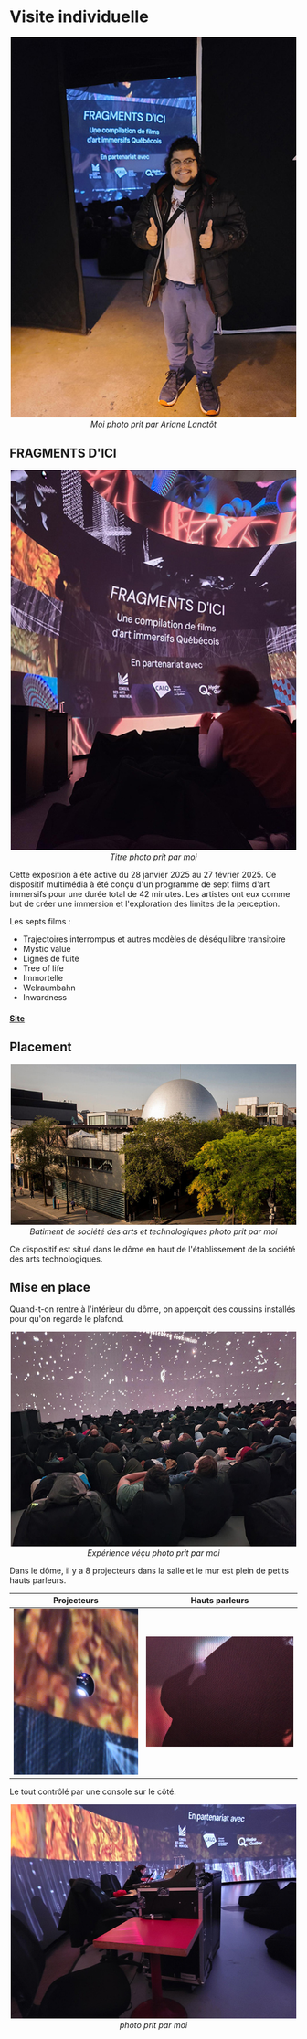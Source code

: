 # Visite individuelle

<p align="center">
  <img src="./photos/entrer_cedric.jpg" width="500px"><br>
  <i>Moi photo prit par Ariane Lanctôt</i>
</p>

## FRAGMENTS D'ICI

<p align="center">
  <img src="./photos/titre.jpg" width="500px"><br>
  <i>Titre photo prit par moi</i>
</p>

Cette exposition à été active du 28 janvier 2025 au 27 février 2025.
Ce dispositif multimédia à été conçu d'un programme de sept films d'art immersifs pour une durée total de 42 minutes. Les artistes ont eux comme but de créer une immersion et l'exploration des limites de la perception. 

Les septs films :
- Trajectoires interrompus et autres modèles de déséquilibre transitoire
- Mystic value
- Lignes de fuite
- Tree of life
- Immortelle
- Welraumbahn
- Inwardness

#### [Site](https://sat.qc.ca/fr/evenements/fragments-dici)

## Placement

<p align="center">
  <img src="./photos/toit.jpg" width="500px"><br>
  <i>Batiment de société des arts et technologiques photo prit par moi</i>
</p>

Ce dispositif est situé dans le dôme en haut de l'établissement de la société des arts technologiques.

## Mise en place

Quand-t-on rentre à l'intérieur du dôme, on apperçoit des coussins installés pour qu'on regarde le plafond.

<p align="center">
  <img src="./photos/experience.jpg" width="500px"><br>
  <i>Expérience véçu photo prit par moi</i>
</p>

Dans le dôme, il y a 8 projecteurs dans la salle et le mur est plein de petits hauts parleurs.

Projecteurs | Hauts parleurs
:-------------------------:|:---------------------------:
![Projecteurs](photos/projecteur.jpg)|![Hauts parleurs](photos/haut_parleur.jpg)

Le tout contrôlé par une console sur le côté.

<p align="center">
  <img src="./photos/zone_control.jpg" width="500px"><br>
  <i> photo prit par moi</i>
</p>

